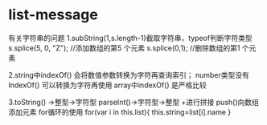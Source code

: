 # list-message
有关字符串的问题
1.subString(1,s.length-1)截取字符串，typeof判断字符类型
 s.splice(5, 0, "Z"); //添加数组的第5 个元素
 s.splice(0,1); //删除数组的第1 个元素

2.string中indexOf() 会将数值参数转换为字符再查询索引；
number类型没有IndexOf() 可以转换为字符再使用
array中indexOf() 是严格比较


3.toString() ->整型->字符型  parseInt()->字符型->整型
+进行拼接
push()向数组添加元素
for循环的使用
  for(var i in this.list){
    this.string=list[i].name
}
